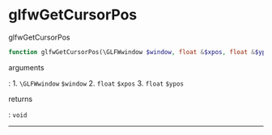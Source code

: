 # glfwGetCursorPos
glfwGetCursorPos

```php
function glfwGetCursorPos(\GLFWwindow $window, float &$xpos, float &$ypos) : void
```

arguments

:    1. `\GLFWwindow` `$window` 
    2. `float` `$xpos` 
    3. `float` `$ypos` 

returns

:    `void` 

---
     